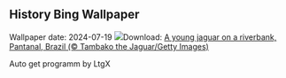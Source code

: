 ## History Bing Wallpaper
Wallpaper date: 2024-07-19
![](https://www.bing.com/th?id=OHR.YoungJaguar_EN-GB7435202533_UHD.jpg&w=1000)Download: [A young jaguar on a riverbank, Pantanal, Brazil (© Tambako the Jaguar/Getty Images)](https://www.bing.com/th?id=OHR.YoungJaguar_EN-GB7435202533_UHD.jpg)

Auto get programm by LtgX
